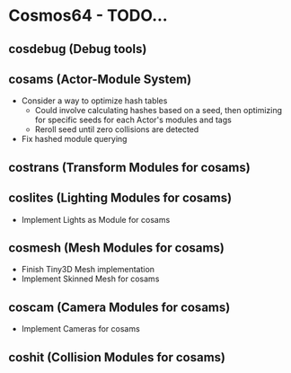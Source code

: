 # Cosmos64 - TODO...

## cosdebug (Debug tools)

## cosams (Actor-Module System)
- Consider a way to optimize hash tables
    - Could involve calculating hashes based on a seed, then optimizing for specific seeds for each Actor's modules and tags
    - Reroll seed until zero collisions are detected
- Fix hashed module querying

## costrans (Transform Modules for cosams)

## coslites (Lighting Modules for cosams)
- Implement Lights as Module for cosams

## cosmesh (Mesh Modules for cosams)
- Finish Tiny3D Mesh implementation
- Implement Skinned Mesh for cosams

## coscam (Camera Modules for cosams)
- Implement Cameras for cosams

## coshit (Collision Modules for cosams)